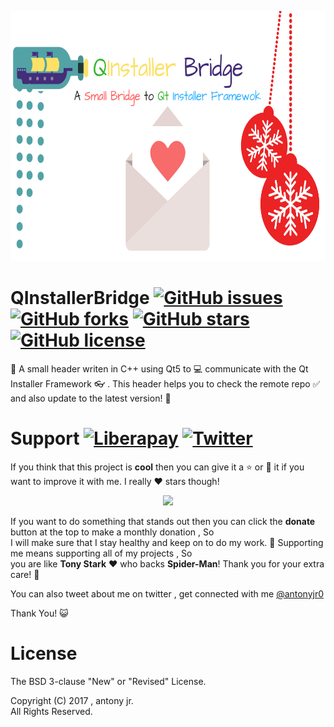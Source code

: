 <p align="center">
  <img src=".img/poster.png" height="400px" width=auto alt="QInstallerBridge Poster">  <br>
</p>

# QInstallerBridge [![GitHub issues](https://img.shields.io/github/issues/antony-jr/QInstallerBridge.svg?style=flat-square)](https://github.com/antony-jr/QInstallerBridge/issues) [![GitHub forks](https://img.shields.io/github/forks/antony-jr/QInstallerBridge.svg?style=flat-square)](https://github.com/antony-jr/QInstallerBridge/network) [![GitHub stars](https://img.shields.io/github/stars/antony-jr/QInstallerBridge.svg?style=flat-square)](https://github.com/antony-jr/QInstallerBridge/stargazers) [![GitHub license](https://img.shields.io/github/license/antony-jr/QInstallerBridge.svg?style=flat-square)](https://github.com/antony-jr/QInstallerBridge/blob/master/LICENSE)


:roller_coaster: A small header writen in C++ using Qt5 to :computer: communicate with the Qt Installer Framework :eyeglasses: . This header helps you to check the remote repo :white_check_mark: and also update to the latest version! :dog: 


# Support [![Liberapay](https://liberapay.com/assets/widgets/donate.svg)](https://liberapay.com/antonyjr/donate) [![Twitter](https://img.shields.io/twitter/url/https/github.com/antony-jr/QInstallerBridge.svg?style=social)](https://twitter.com/intent/tweet?text=Checkout%20%23QInstallerBridge%20by%20%40antonyjr0%20%20%2C%20its%20cool.%20Try%20it%20at%20https%3A%2F%2Fgithub.com%2Fantony-jr%2FQInstallerBridge)

If you think that this project is **cool** then you can give it a :star: or :fork_and_knife: it if you want to improve it with me. I really :heart: stars though!   

<p align="center">
    <a href="https://liberapay.com/antonyjr/donate">
       <img src="https://liberapay.com/assets/widgets/donate.svg">
    </a>
</p>


If you want to do something that stands out then you can click the **donate** button at the top to make a monthly donation , So   
I will make sure that I stay healthy and keep on to do my work. :briefcase: Supporting me means supporting all of my projects , So   
you are like **Tony Stark** :heart: who backs **Spider-Man**! Thank you for your extra care! :dog:   

You can also tweet about me on twitter , get connected with me [@antonyjr0](https://twitter.com/antonyjr0)

Thank You! :smiley_cat:

# License

The BSD 3-clause "New" or "Revised" License.

Copyright (C) 2017 , antony jr.   
All Rights Reserved.
